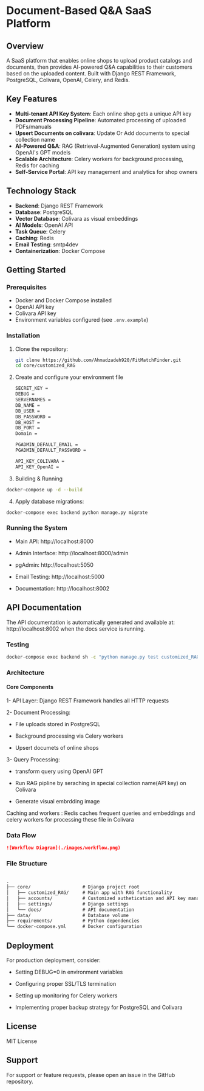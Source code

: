 # Document-Based Q&A SaaS Platform



## Overview

A SaaS platform that enables online shops to upload product catalogs and documents, then provides AI-powered Q&A capabilities to their customers based on the uploaded content. Built with Django REST Framework, PostgreSQL, Colivara, OpenAI, Celery, and Redis.

## Key Features

- **Multi-tenant API Key System**: Each online shop gets a unique API key
- **Document Processing Pipeline**: Automated processing of uploaded PDFs/manuals
- **Upsert Documents on colivara**: Update Or Add documents to special collection name
- **AI-Powered Q&A**: RAG (Retrieval-Augmented Generation) system using OpenAI's GPT models
- **Scalable Architecture**: Celery workers for background processing, Redis for caching
- **Self-Service Portal**: API key management and analytics for shop owners

## Technology Stack

- **Backend**: Django REST Framework
- **Database**: PostgreSQL
- **Vector Database**: Colivara as visual embeddings
- **AI Models**: OpenAI API
- **Task Queue**: Celery
- **Caching**: Redis
- **Email Testing**: smtp4dev
- **Containerization**: Docker Compose

## Getting Started

### Prerequisites

- Docker and Docker Compose installed
- OpenAI API key
- Colivara API key
- Environment variables configured (see `.env.example`)

### Installation

1. Clone the repository:
   ```bash
   git clone https://github.com/Ahmadzadeh920/FitMatchFinder.git
   cd core/customized_RAG
   ```

2. Create and configure your environment file
    ```bash
    SECRET_KEY = 
    DEBUG = 
    SERVERNAMES = 
    DB_NAME = 
    DB_USER = 
    DB_PASSWORD = 
    DB_HOST = 
    DB_PORT =
    Domain = 
   
    PGADMIN_DEFAULT_EMAIL = 
    PGADMIN_DEFAULT_PASSWORD =

    API_KEY_COLIVARA = 
    API_KEY_OpenAI = 


3. Building & Running
```bash
docker-compose up -d --build
```
4. Apply database migrations:
```bash 
docker-compose exec backend python manage.py migrate
```
### Running the System
- Main API: http://localhost:8000

- Admin Interface: http://localhost:8000/admin

- pgAdmin: http://localhost:5050

- Email Testing: http://localhost:5000

- Documentation: http://localhost:8002

## API Documentation
The API documentation is automatically generated and available at: http://localhost:8002 when the docs service is running.

### Testing
```bash
docker-compose exec backend sh -c "python manage.py test customized_RAG.tests"
```
### Architecture
#### Core Components
1- API Layer: Django REST Framework handles all HTTP requests

2- Document Processing:

- File uploads stored in PostgreSQL

- Background processing via Celery workers

- Upsert documets of online shops 
        
3- Query Processing:

- transform query using OpenAI GPT

- Run RAG pipline by seraching in special collection name(API key) on Colivara

- Generate visual embrdding image

Caching and workers : Redis caches frequent queries and embeddings and celery workers for processing these file in Colivara

### Data Flow
```markdown
![Workflow Diagram](./images/workflow.png)
```
### File Structure
```markdown

.
├── core/                   # Django project root
│   ├── customized_RAG/     # Main app with RAG functionality
│   ├── accounts/           # Customized authetication and API key management
│   ├── settings/           # Django settings
│   └── docs/               # API documentation
├── data/                   # Database volume
├── requirements/           # Python dependencies
└── docker-compose.yml      # Docker configuration
```

## Deployment
For production deployment, consider:

- Setting DEBUG=0 in environment variables

- Configuring proper SSL/TLS termination

- Setting up monitoring for Celery workers

- Implementing proper backup strategy for PostgreSQL and Colivara


## License
MIT License

## Support
For support or feature requests, please open an issue in the GitHub repository.